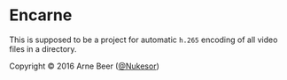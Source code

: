 # Encarne

This is supposed to be a project for automatic `h.265` encoding of all video files in a directory.

Copyright &copy; 2016 Arne Beer ([@Nukesor](https://github.com/Nukesor))

